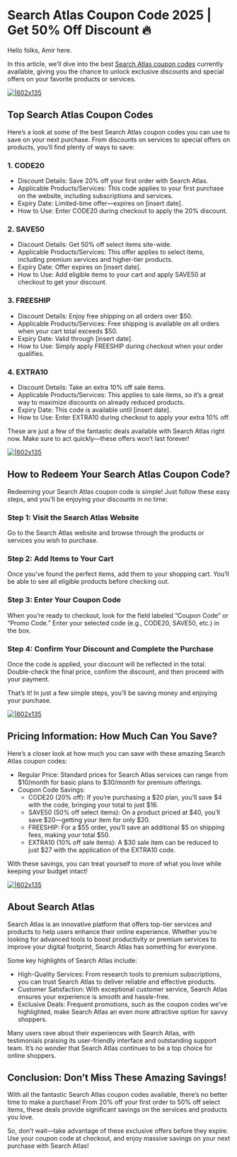 # Search Atlas Coupon Code 2025 | Get 50% Off Discount 🔥

Hello folks, Amir here.

In this article, we’ll dive into the best [Search Atlas coupon codes](https://dashboard.searchatlas.com/register?fpr=shadow) currently available, giving you the chance to unlock exclusive discounts and special offers on your favorite products or services.

[![|602x135](https://lh7-rt.googleusercontent.com/docsz/AD_4nXdQVrap3B2m3xhgm_r8XG1kArSFAhSJ0Yh69nlsMh4NhHBPlRGJyKGLy6Ga5fj87y54baAmhzfZ-h_15FN1PJbr1GKi-fkVOkO4zSeTaUmn_NG-AUwicMGpz00ZpclUlnksaWMDVg?key=BG5RfXf8Qac6DUXToy9eAwBf)](https://dashboard.searchatlas.com/register?fpr=shadow)

## Top Search Atlas Coupon Codes

Here’s a look at some of the best Search Atlas coupon codes you can use to save on your next purchase. From discounts on services to special offers on products, you’ll find plenty of ways to save:

### 1. CODE20

* Discount Details: Save 20% off your first order with Search Atlas.
* Applicable Products/Services: This code applies to your first purchase on the website, including subscriptions and services.
* Expiry Date: Limited-time offer—expires on [insert date].
* How to Use: Enter CODE20 during checkout to apply the 20% discount.

### 2. SAVE50

* Discount Details: Get 50% off select items site-wide.
* Applicable Products/Services: This offer applies to select items, including premium services and higher-tier products.
* Expiry Date: Offer expires on [insert date].
* How to Use: Add eligible items to your cart and apply SAVE50 at checkout to get your discount.

### 3. FREESHIP

* Discount Details: Enjoy free shipping on all orders over $50.
* Applicable Products/Services: Free shipping is available on all orders when your cart total exceeds $50.
* Expiry Date: Valid through [insert date].
* How to Use: Simply apply FREESHIP during checkout when your order qualifies.

### 4. EXTRA10

* Discount Details: Take an extra 10% off sale items.
* Applicable Products/Services: This applies to sale items, so it’s a great way to maximize discounts on already reduced products.
* Expiry Date: This code is available until [insert date].
* How to Use: Enter EXTRA10 during checkout to apply your extra 10% off.

These are just a few of the fantastic deals available with Search Atlas right now. Make sure to act quickly—these offers won’t last forever!

[![|602x135](https://lh7-rt.googleusercontent.com/docsz/AD_4nXdQVrap3B2m3xhgm_r8XG1kArSFAhSJ0Yh69nlsMh4NhHBPlRGJyKGLy6Ga5fj87y54baAmhzfZ-h_15FN1PJbr1GKi-fkVOkO4zSeTaUmn_NG-AUwicMGpz00ZpclUlnksaWMDVg?key=BG5RfXf8Qac6DUXToy9eAwBf)](https://dashboard.searchatlas.com/register?fpr=shadow)

## How to Redeem Your Search Atlas Coupon Code?

Redeeming your Search Atlas coupon code is simple! Just follow these easy steps, and you’ll be enjoying your discounts in no time:

### Step 1: Visit the Search Atlas Website

Go to the Search Atlas website and browse through the products or services you wish to purchase.

### Step 2: Add Items to Your Cart

Once you’ve found the perfect items, add them to your shopping cart. You’ll be able to see all eligible products before checking out.

### Step 3: Enter Your Coupon Code

When you’re ready to checkout, look for the field labeled “Coupon Code” or “Promo Code.” Enter your selected code (e.g., CODE20, SAVE50, etc.) in the box.

### Step 4: Confirm Your Discount and Complete the Purchase

Once the code is applied, your discount will be reflected in the total. Double-check the final price, confirm the discount, and then proceed with your payment.

That’s it! In just a few simple steps, you’ll be saving money and enjoying your purchase.

[![|602x135](https://lh7-rt.googleusercontent.com/docsz/AD_4nXdQVrap3B2m3xhgm_r8XG1kArSFAhSJ0Yh69nlsMh4NhHBPlRGJyKGLy6Ga5fj87y54baAmhzfZ-h_15FN1PJbr1GKi-fkVOkO4zSeTaUmn_NG-AUwicMGpz00ZpclUlnksaWMDVg?key=BG5RfXf8Qac6DUXToy9eAwBf)](https://dashboard.searchatlas.com/register?fpr=shadow)

## Pricing Information: How Much Can You Save?

Here’s a closer look at how much you can save with these amazing Search Atlas coupon codes:

* Regular Price: Standard prices for Search Atlas services can range from $10/month for basic plans to $30/month for premium offerings.
* Coupon Code Savings:
  * CODE20 (20% off): If you’re purchasing a $20 plan, you’ll save $4 with the code, bringing your total to just $16.
  * SAVE50 (50% off select items): On a product priced at $40, you’ll save $20—getting your item for only $20.
  * FREESHIP: For a $55 order, you’ll save an additional $5 on shipping fees, making your total $50.
  * EXTRA10 (10% off sale items): A $30 sale item can be reduced to just $27 with the application of the EXTRA10 code.

With these savings, you can treat yourself to more of what you love while keeping your budget intact!

[![|602x135](https://lh7-rt.googleusercontent.com/docsz/AD_4nXdQVrap3B2m3xhgm_r8XG1kArSFAhSJ0Yh69nlsMh4NhHBPlRGJyKGLy6Ga5fj87y54baAmhzfZ-h_15FN1PJbr1GKi-fkVOkO4zSeTaUmn_NG-AUwicMGpz00ZpclUlnksaWMDVg?key=BG5RfXf8Qac6DUXToy9eAwBf)](https://dashboard.searchatlas.com/register?fpr=shadow)

## About Search Atlas

Search Atlas is an innovative platform that offers top-tier services and products to help users enhance their online experience. Whether you’re looking for advanced tools to boost productivity or premium services to improve your digital footprint, Search Atlas has something for everyone.

Some key highlights of Search Atlas include:

* High-Quality Services: From research tools to premium subscriptions, you can trust Search Atlas to deliver reliable and effective products.
* Customer Satisfaction: With exceptional customer service, Search Atlas ensures your experience is smooth and hassle-free.
* Exclusive Deals: Frequent promotions, such as the coupon codes we’ve highlighted, make Search Atlas an even more attractive option for savvy shoppers.

Many users rave about their experiences with Search Atlas, with testimonials praising its user-friendly interface and outstanding support team. It’s no wonder that Search Atlas continues to be a top choice for online shoppers.

## Conclusion: Don’t Miss These Amazing Savings!

With all the fantastic Search Atlas coupon codes available, there’s no better time to make a purchase! From 20% off your first order to 50% off select items, these deals provide significant savings on the services and products you love.

So, don’t wait—take advantage of these exclusive offers before they expire. Use your coupon code at checkout, and enjoy massive savings on your next purchase with Search Atlas!
